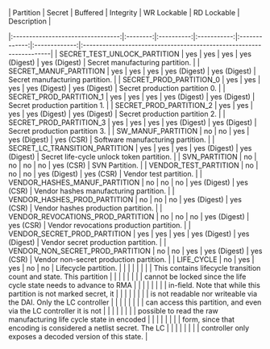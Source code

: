 <!--
DO NOT EDIT THIS FILE DIRECTLY.
It has been generated with ./tools/scripts/gen_fuse_ctrl_partitions/gen_fuse_ctrl_partitions.py
-->|             Partition             |  Secret  |  Buffered  |  Integrity  |  WR Lockable  |  RD Lockable  | Description                                                         |
|:---------------------------------:|:--------:|:----------:|:-----------:|:-------------:|:-------------:|:--------------------------------------------------------------------|
|   SECRET_TEST_UNLOCK_PARTITION    |   yes    |    yes     |     yes     | yes (Digest)  | yes (Digest)  | Secret manufacturing partition.                                     |
|      SECRET_MANUF_PARTITION       |   yes    |    yes     |     yes     | yes (Digest)  | yes (Digest)  | Secret manufacturing partition.                                     |
|      SECRET_PROD_PARTITION_0      |   yes    |    yes     |     yes     | yes (Digest)  | yes (Digest)  | Secret production partition 0.                                      |
|      SECRET_PROD_PARTITION_1      |   yes    |    yes     |     yes     | yes (Digest)  | yes (Digest)  | Secret production partition 1.                                      |
|      SECRET_PROD_PARTITION_2      |   yes    |    yes     |     yes     | yes (Digest)  | yes (Digest)  | Secret production partition 2.                                      |
|      SECRET_PROD_PARTITION_3      |   yes    |    yes     |     yes     | yes (Digest)  | yes (Digest)  | Secret production partition 3.                                      |
|        SW_MANUF_PARTITION         |    no    |     no     |     yes     | yes (Digest)  |   yes (CSR)   | Software manufacturing partition.                                   |
|  SECRET_LC_TRANSITION_PARTITION   |   yes    |    yes     |     yes     | yes (Digest)  | yes (Digest)  | Secret life-cycle unlock token partition.                           |
|           SVN_PARTITION           |    no    |     no     |     no      |      no       |   yes (CSR)   | SVN Partition.                                                      |
|       VENDOR_TEST_PARTITION       |    no    |     no     |     no      | yes (Digest)  |   yes (CSR)   | Vendor test partition.                                              |
|   VENDOR_HASHES_MANUF_PARTITION   |    no    |     no     |     no      | yes (Digest)  |   yes (CSR)   | Vendor hashes manufacturing partition.                              |
|   VENDOR_HASHES_PROD_PARTITION    |    no    |     no     |     no      | yes (Digest)  |   yes (CSR)   | Vendor hashes production partition.                                 |
| VENDOR_REVOCATIONS_PROD_PARTITION |    no    |     no     |     no      | yes (Digest)  |   yes (CSR)   | Vendor revocations production partition.                            |
|   VENDOR_SECRET_PROD_PARTITION    |   yes    |    yes     |     yes     | yes (Digest)  | yes (Digest)  | Vendor secret production partition.                                 |
| VENDOR_NON_SECRET_PROD_PARTITION  |    no    |     no     |     yes     | yes (Digest)  |   yes (CSR)   | Vendor non-secret production partition.                             |
|            LIFE_CYCLE             |    no    |    yes     |     yes     |      no       |      no       | Lifecycle partition.                                                |
|                                   |          |            |             |               |               | This contains lifecycle transition count and state. This partition  |
|                                   |          |            |             |               |               | cannot be locked since the life cycle state needs to advance to RMA |
|                                   |          |            |             |               |               | in-field. Note that while this partition is not marked secret, it   |
|                                   |          |            |             |               |               | is not readable nor writeable via the DAI. Only the LC controller   |
|                                   |          |            |             |               |               | can access this partition, and even via the LC controller it is not |
|                                   |          |            |             |               |               | possible to read the raw manufacturing life cycle state in encoded  |
|                                   |          |            |             |               |               | form, since that encoding is considered a netlist secret. The LC    |
|                                   |          |            |             |               |               | controller only exposes a decoded version of this state.            |
